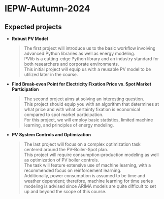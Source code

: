 # IEPW-Autumn-2024


## Expected projects



- **Robust PV Model**  
  > The first project will introduce us to the basic workflow involving advanced Python libraries as well as energy modeling.  
  > PVlib is a cutting-edge Python library and an industry standard for both researchers and corporate environments.  
  > This initial project will equip us with a reusable PV model to be utilized later in the course.  

- **Find Break-even Point for Electricity Fixation Price vs. Spot Market Participation**  
  > The second project aims at solving an interesting question.  
  > This project should equip you with an algorithm that determines at what price and with what certainty fixation is economical compared to spot market participation.  
  > For this project, we will employ basic statistics, limited machine learning, and principles of energy modeling.

- **PV System Controls and Optimization**  
  > The last project will focus on a complex optimization task centered around the PV-Boiler-Spot plan.  
  > This project will require consumption-production modeling as well as optimization of PV boiler controls.  
  > The task will feature extensive use of machine learning, with a recommended focus on reinforcement learning.  
  > Additionally, power consumption is assumed to be time and weather dependent; therefore, machine learning for time series modeling is advised since ARIMA models are quite difficult to set up and beyond the scope of this course.
